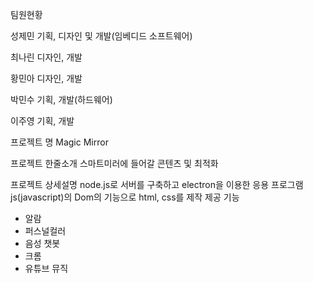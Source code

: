 팀원현황

성제민 기획, 디자인 및 개발(임베디드 소프트웨어)

최나린 디자인, 개발

황민아 디자인, 개발

박민수 기획, 개발(하드웨어)

이주영 기획, 개발

프로젝트 명
Magic Mirror

프로젝트 한줄소개
스마트미러에 들어갈 콘텐츠 및 최적화

프로젝트 상세설명
node.js로 서버를 구축하고 electron을 이용한 응용 프로그램
js(javascript)의 Dom의 기능으로 html, css를 제작
제공 기능
 - 알람
 - 퍼스널컬러
 - 음성 챗봇
 - 크롬
 - 유튜브 뮤직
